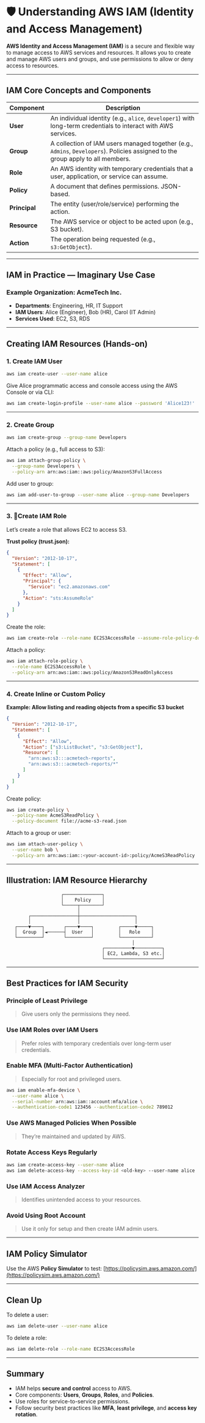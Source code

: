 # 🛡️ Understanding AWS IAM (Identity and Access Management)

**AWS Identity and Access Management (IAM)** is a secure and flexible way to manage access to AWS services and resources. It allows you to create and manage AWS users and groups, and use permissions to allow or deny access to resources.

---

## IAM Core Concepts and Components

| Component     | Description                                                                                                                     |
| ------------- | ------------------------------------------------------------------------------------------------------------------------------- |
| **User**      | An individual identity (e.g., `alice`, `developer1`) with long-term credentials to interact with AWS services.                  |
| **Group**     | A collection of IAM users managed together (e.g., `Admins`, `Developers`). Policies assigned to the group apply to all members. |
| **Role**      | An AWS identity with temporary credentials that a user, application, or service can assume.                                     |
| **Policy**    | A document that defines permissions. JSON-based.                                                                                |
| **Principal** | The entity (user/role/service) performing the action.                                                                           |
| **Resource**  | The AWS service or object to be acted upon (e.g., S3 bucket).                                                                   |
| **Action**    | The operation being requested (e.g., `s3:GetObject`).                                                                           |

---

## IAM in Practice — Imaginary Use Case

### Example Organization: AcmeTech Inc.

- **Departments**: Engineering, HR, IT Support
- **IAM Users**: Alice (Engineer), Bob (HR), Carol (IT Admin)
- **Services Used**: EC2, S3, RDS

---

## Creating IAM Resources (Hands-on)

### 1. Create IAM User

```bash
aws iam create-user --user-name alice
```

Give Alice programmatic access and console access using the AWS Console or via CLI:

```bash
aws iam create-login-profile --user-name alice --password 'Alice123!'
```

---

### 2. Create Group

```bash
aws iam create-group --group-name Developers
```

Attach a policy (e.g., full access to S3):

```bash
aws iam attach-group-policy \
  --group-name Developers \
  --policy-arn arn:aws:iam::aws:policy/AmazonS3FullAccess
```

Add user to group:

```bash
aws iam add-user-to-group --user-name alice --group-name Developers
```

---

### 3. 🧑Create IAM Role

Let’s create a role that allows EC2 to access S3.

**Trust policy (trust.json):**

```json
{
  "Version": "2012-10-17",
  "Statement": [
    {
      "Effect": "Allow",
      "Principal": {
        "Service": "ec2.amazonaws.com"
      },
      "Action": "sts:AssumeRole"
    }
  ]
}
```

Create the role:

```bash
aws iam create-role --role-name EC2S3AccessRole --assume-role-policy-document file://trust.json
```

Attach a policy:

```bash
aws iam attach-role-policy \
  --role-name EC2S3AccessRole \
  --policy-arn arn:aws:iam::aws:policy/AmazonS3ReadOnlyAccess
```

---

### 4. Create Inline or Custom Policy

**Example: Allow listing and reading objects from a specific S3 bucket**

```json
{
  "Version": "2012-10-17",
  "Statement": [
    {
      "Effect": "Allow",
      "Action": ["s3:ListBucket", "s3:GetObject"],
      "Resource": [
        "arn:aws:s3:::acmetech-reports",
        "arn:aws:s3:::acmetech-reports/*"
      ]
    }
  ]
}
```

Create policy:

```bash
aws iam create-policy \
  --policy-name AcmeS3ReadPolicy \
  --policy-document file://acme-s3-read.json
```

Attach to a group or user:

```bash
aws iam attach-user-policy \
  --user-name bob \
  --policy-arn arn:aws:iam::<your-account-id>:policy/AcmeS3ReadPolicy
```

---

## Illustration: IAM Resource Hierarchy

```
                    ┌──────────────┐
                    │    Policy    │
                    └─────┬────────┘
                          │
        ┌─────────────────┼────────────────────┐
        │                 │                    │
   ┌────▼────┐       ┌────▼────┐         ┌─────▼─────┐
   │  Group  │◄──────┤  User   │         │   Role    │
   └─────────┘       └─────────┘         └───────────┘
                                              │
                                   ┌──────────▼──────────┐
                                   │ EC2, Lambda, S3 etc.│
                                   └─────────────────────┘
```

---

## Best Practices for IAM Security

### Principle of Least Privilege

> Give users only the permissions they need.

### Use IAM Roles over IAM Users

> Prefer roles with temporary credentials over long-term user credentials.

### Enable MFA (Multi-Factor Authentication)

> Especially for root and privileged users.

```bash
aws iam enable-mfa-device \
  --user-name alice \
  --serial-number arn:aws:iam::account:mfa/alice \
  --authentication-code1 123456 --authentication-code2 789012
```

### Use AWS Managed Policies When Possible

> They’re maintained and updated by AWS.

### Rotate Access Keys Regularly

```bash
aws iam create-access-key --user-name alice
aws iam delete-access-key --access-key-id <old-key> --user-name alice
```

### Use IAM Access Analyzer

> Identifies unintended access to your resources.

### Avoid Using Root Account

> Use it only for setup and then create IAM admin users.

---

## IAM Policy Simulator

Use the AWS **Policy Simulator** to test:
[https://policysim.aws.amazon.com/](https://policysim.aws.amazon.com/)

---

## Clean Up

To delete a user:

```bash
aws iam delete-user --user-name alice
```

To delete a role:

```bash
aws iam delete-role --role-name EC2S3AccessRole
```

---

## Summary

- IAM helps **secure and control** access to AWS.
- Core components: **Users**, **Groups**, **Roles**, and **Policies**.
- Use roles for service-to-service permissions.
- Follow security best practices like **MFA**, **least privilege**, and **access key rotation**.
